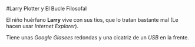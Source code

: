 #Larry Plotter y El Bucle Filosofal

El niño huérfano **Larry** vive con sus tíos, que lo tratan bastante mal (Le hacen usar *Internet Explorer*).

Tiene unas *Google Glasees* redondas y una cicatriz de un *USB* en la frente.
